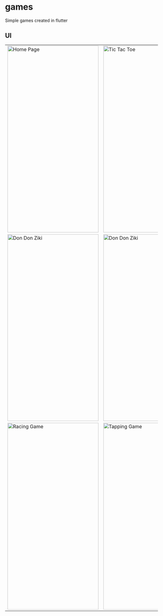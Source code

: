 # games

Simple games created in flutter

## UI

<table border="0px">
  <tr>
    <td>
      <img src="https://user-images.githubusercontent.com/93490214/148225716-1ecb3d86-fabe-4696-9563-c1e457adf4b5.jpg" width="300" height="616" title="Home Page">
    </td>
    <td>
      <img src="https://user-images.githubusercontent.com/93490214/148226120-0bdb16b2-40f8-46ec-a685-3c3b291e583b.jpg" width="300" height="616" title="Tic Tac Toe">
    </td>
    <td>
      <img src="https://user-images.githubusercontent.com/93490214/148226252-30b98090-0af3-4bb2-bb72-e5495bea7842.jpg" width="300" height="616" title="Tic Tac Toe">
    </td>
  </tr>
  
  <tr>
    <td>
      <img src="https://user-images.githubusercontent.com/93490214/148226317-8f01afc7-6688-4b2b-843a-e4e6dc5e8cca.jpg" width="300" height="616" title="Don Don Ziki">
    </td>
    <td>
      <img src="https://user-images.githubusercontent.com/93490214/148226373-8b718fca-0648-4e73-83a7-505faff3b7d1.jpg" width="300" height="616" title="Don Don Ziki">
    </td>
    <td>
      <img src="https://user-images.githubusercontent.com/93490214/148226411-e9d503be-9f5d-440b-a08e-dcc9192eb9db.jpg" width="300" height="616" title="Racing Game">
    </td>
  </tr>
  
  <tr>
    <td>
      <img src="https://user-images.githubusercontent.com/93490214/148226544-bdb560be-1d96-41e8-9e78-7f9d63c8be61.jpg" width="300" height="616" title="Racing Game">
    </td>
    <td>
      <img src="https://user-images.githubusercontent.com/93490214/148226568-2a1e2b96-913c-4540-abc3-35324bafbf84.jpg" width="300" height="616" title="Tapping Game">
    </td>
    <td>
      <img src="https://user-images.githubusercontent.com/93490214/148226599-cb47219f-2682-41ca-82d1-deb6fb9bb067.jpg" width="300" height="616" title="Tapping Game">
    </td>
  </tr>
</table>
  
